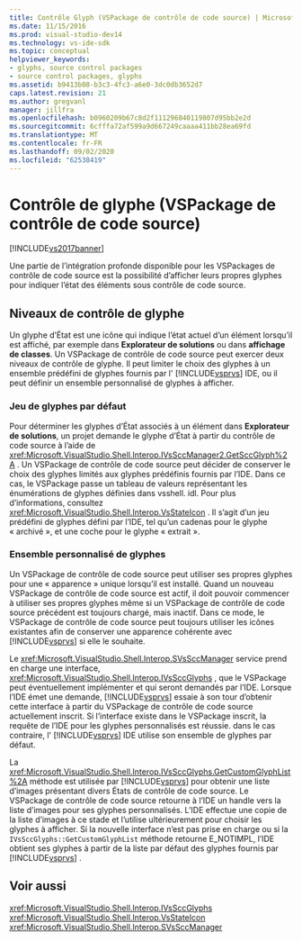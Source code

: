 ```yaml
---
title: Contrôle Glyph (VSPackage de contrôle de code source) | Microsoft Docs
ms.date: 11/15/2016
ms.prod: visual-studio-dev14
ms.technology: vs-ide-sdk
ms.topic: conceptual
helpviewer_keywords:
- glyphs, source control packages
- source control packages, glyphs
ms.assetid: b9413b08-b3c3-4fc3-a6e0-3dc0db3652d7
caps.latest.revision: 21
ms.author: gregvanl
manager: jillfra
ms.openlocfilehash: b0960209b67c8d2f111296840119807d95bb2e2d
ms.sourcegitcommit: 6cfffa72af599a9d667249caaaa411bb28ea69fd
ms.translationtype: MT
ms.contentlocale: fr-FR
ms.lasthandoff: 09/02/2020
ms.locfileid: "62538419"
---
```

# <a name="glyph-control-source-control-vspackage"></a>Contrôle de glyphe (VSPackage de contrôle de code source)
[!INCLUDE[vs2017banner](../../includes/vs2017banner.md)]

Une partie de l’intégration profonde disponible pour les VSPackages de contrôle de code source est la possibilité d’afficher leurs propres glyphes pour indiquer l’état des éléments sous contrôle de code source.  
  
## <a name="levels-of-glyph-control"></a>Niveaux de contrôle de glyphe  
 Un glyphe d’État est une icône qui indique l’état actuel d’un élément lorsqu’il est affiché, par exemple dans **Explorateur de solutions** ou dans **affichage de classes**. Un VSPackage de contrôle de code source peut exercer deux niveaux de contrôle de glyphe. Il peut limiter le choix des glyphes à un ensemble prédéfini de glyphes fournis par l' [!INCLUDE[vsprvs](../../includes/vsprvs-md.md)] IDE, ou il peut définir un ensemble personnalisé de glyphes à afficher.  
  
### <a name="default-set-of-glyphs"></a>Jeu de glyphes par défaut  
 Pour déterminer les glyphes d’État associés à un élément dans **Explorateur de solutions**, un projet demande le glyphe d’État à partir du contrôle de code source à l’aide de <xref:Microsoft.VisualStudio.Shell.Interop.IVsSccManager2.GetSccGlyph%2A> . Un VSPackage de contrôle de code source peut décider de conserver le choix des glyphes limités aux glyphes prédéfinis fournis par l’IDE. Dans ce cas, le VSPackage passe un tableau de valeurs représentant les énumérations de glyphes définies dans vsshell. idl. Pour plus d’informations, consultez <xref:Microsoft.VisualStudio.Shell.Interop.VsStateIcon> . Il s’agit d’un jeu prédéfini de glyphes défini par l’IDE, tel qu’un cadenas pour le glyphe « archivé », et une coche pour le glyphe « extrait ».  
  
### <a name="custom-set-of-glyphs"></a>Ensemble personnalisé de glyphes  
 Un VSPackage de contrôle de code source peut utiliser ses propres glyphes pour une « apparence » unique lorsqu’il est installé. Quand un nouveau VSPackage de contrôle de code source est actif, il doit pouvoir commencer à utiliser ses propres glyphes même si un VSPackage de contrôle de code source précédent est toujours chargé, mais inactif. Dans ce mode, le VSPackage de contrôle de code source peut toujours utiliser les icônes existantes afin de conserver une apparence cohérente avec [!INCLUDE[vsprvs](../../includes/vsprvs-md.md)] si elle le souhaite.  
  
 Le <xref:Microsoft.VisualStudio.Shell.Interop.SVsSccManager> service prend en charge une interface, <xref:Microsoft.VisualStudio.Shell.Interop.IVsSccGlyphs> , que le VSPackage peut éventuellement implémenter et qui seront demandés par l’IDE. Lorsque l’IDE émet une demande, [!INCLUDE[vsprvs](../../includes/vsprvs-md.md)] essaie à son tour d’obtenir cette interface à partir du VSPackage de contrôle de code source actuellement inscrit. Si l’interface existe dans le VSPackage inscrit, la requête de l’IDE pour les glyphes personnalisés est réussie. dans le cas contraire, l' [!INCLUDE[vsprvs](../../includes/vsprvs-md.md)] IDE utilise son ensemble de glyphes par défaut.  
  
 La <xref:Microsoft.VisualStudio.Shell.Interop.IVsSccGlyphs.GetCustomGlyphList%2A> méthode est utilisée par [!INCLUDE[vsprvs](../../includes/vsprvs-md.md)] pour obtenir une liste d’images présentant divers États de contrôle de code source. Le VSPackage de contrôle de code source retourne à l’IDE un handle vers la liste d’images pour ses glyphes personnalisés. L’IDE effectue une copie de la liste d’images à ce stade et l’utilise ultérieurement pour choisir les glyphes à afficher. Si la nouvelle interface n’est pas prise en charge ou si la `IVsSccGlyphs::GetCustomGlyphList` méthode retourne E_NOTIMPL, l’IDE obtient ses glyphes à partir de la liste par défaut des glyphes fournis par [!INCLUDE[vsprvs](../../includes/vsprvs-md.md)] .  
  
## <a name="see-also"></a>Voir aussi  
 <xref:Microsoft.VisualStudio.Shell.Interop.IVsSccGlyphs>   
 <xref:Microsoft.VisualStudio.Shell.Interop.VsStateIcon>   
 <xref:Microsoft.VisualStudio.Shell.Interop.SVsSccManager>
